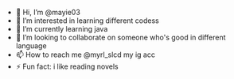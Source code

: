 - 👋 Hi, I’m @mayie03
- 👀 I’m interested in learning different codess
- 🌱 I’m currently learning java
- 💞️ I’m looking to collaborate on someone who's good in different language
- 📫 How to reach me @myrl_slcd my ig acc
- ⚡ Fun fact: i like reading novels

<!---
mayie03/mayie03 is a ✨ special ✨ repository because its `README.md` (this file) appears on your GitHub profile.
You can click the Preview link to take a look at your changes.
--->
